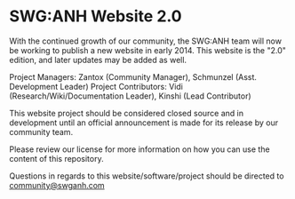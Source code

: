 SWG:ANH Website 2.0
=======
With the continued growth of our community, the SWG:ANH team will now be working to publish a new website in early 2014. This website is the "2.0" edition, and later updates may be added as well. 

Project Managers: Zantox (Community Manager), Schmunzel (Asst. Development Leader)
Project Contributors: Vidi (Research/Wiki/Documentation Leader), Kinshi (Lead Contributor)

This website project should be considered closed source and in development until an official announcement is made for its release by our community team.

Please review our license for more information on how you can use the content of this repository.

Questions in regards to this website/software/project should be directed to community@swganh.com

